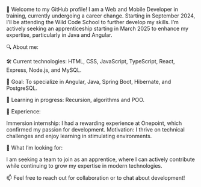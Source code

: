 🌟 Welcome to my GitHub profile!
I am a Web and Mobile Developer in training, currently undergoing a career change. Starting in September 2024, I’ll be attending the Wild Code School to further develop my skills. I’m actively seeking an apprenticeship starting in March 2025 to enhance my expertise, particularly in Java and Angular.

🔍 About me:

🛠️ Current technologies: HTML, CSS, JavaScript, TypeScript, React, Express, Node.js, and MySQL.

🚀 Goal: To specialize in Angular, Java, Spring Boot, Hibernate, and PostgreSQL.

📖 Learning in progress: Recursion, algorithms and POO.

🌱 Experience:

Immersion internship: I had a rewarding experience at Onepoint, which confirmed my passion for development.
Motivation: I thrive on technical challenges and enjoy learning in stimulating environments.

🎯 What I’m looking for:

I am seeking a team to join as an apprentice, where I can actively contribute while continuing to grow my expertise in modern technologies.

📫 Feel free to reach out for collaboration or to chat about development!
